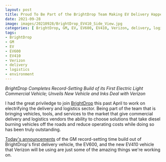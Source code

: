 ```yaml
---
layout: post
title: Proud To Be Part of the BrightDrop Team Making EV Delivery Happen
date: 2021-09-28
image: images/20210928/BrightDrop_EV410_Side_View.jpg
categories: [ BrightDrop, GM, EV, EV600, EV410, Verizon, delivery, logistics, environment]
tags:
- BrightDrop
- GM
- EV
- EV600
- EV410
- Verizon
- delivery
- logistics
- environment
---
```


 <!--excerpt.start-->
_BrightDrop Completes Record-Setting Build of its First Electric Light Commercial Vehicle; Unveils New Vehicle and Inks Deal with Verizon_
 <!--excerpt.end-->

I had the great priviledge to join [BrightDrop](https://www.gobrightdrop.com) this past April to work on electrifying the delivery and logistics sector.  Being part of the team that is bringing vehicles, tools, and services to the market that give commercial delivery and logistics vendors the ability to choose solutions that take diesel burning vehicles off the roads and reduce operating costs while doing so has been truly outstanding.

[Today's announcements](https://media.gm.com/media/us/en/gm/news.detail.html/content/Pages/news/us/en/2021/sep/0928-brightdrop.html) of the GM record-setting time build out of BrightDrop's first delivery vehicle, the EV600, and the new EV410 vehicle that Verizon will be using are just some of the amazing things we're working on.